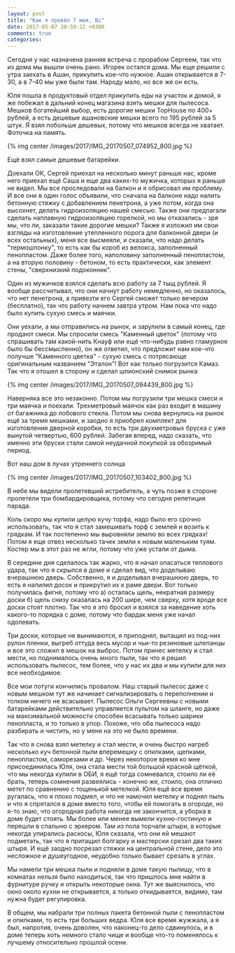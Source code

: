 ```yaml
---
layout: post
title: "Как я провёл 7 мая, Вс"
date: 2017-05-07 20:59:22 +0300
comments: true
categories: 
---
```

Сегодня у нас назначена ранняя встреча с прорабом Сергеем, так что из дома мы вышли очень рано. Игорек остался дома. Мы еще решили с утра заехать в Ашан, прикупить кое-что нужное. Ашан открывается в 7-30, а в 7-40 мы уже были там. Народу мало, но все же он есть.

Юля пошла в продуктовый отдел прикупить еды на участок и домой, я же побежал в дальний конец магазина взять мешки для пылесоса. Мешков богатейший выбор, есть дорогие мешки TopHouse по 400+ рублей, а есть дешевые ашановские мешки всего по 195 рублей за 5 штук. Я взял побольше дешевых, потому что мешков всегда не хватает. Фоточка на память.

{% img center /images/2017/IMG_20170507_074952_800.jpg %}

Ещё взял самые дешевые батарейки.

Доехали ОК, Сергей приехал на несколько минут раньше нас, кроме него приехал ещё Саша и еще два каких-то мужичка, которых я раньше не видел. Мы все проследовали на балкон и я обрисовал им проблему. И все они в один голос объявили, что сначала на балконе надо налить бетонную стяжку с добавлением пенетрона, а уже потом, когда она высохнет, делать гидроизоляцию нашей смесью. Также они предлагали сделать наплавную гидроизоляцию горелкой, но мы отказались - зря мы, что ли, заказали такие дорогие мешки? Также я изложил им свои взгляды на изготовление утепленного порога для балконной двери (и всех остальных), меня все высмеяли, и сказали, что надо делать "термошпонку", то есть как бы короб из велокса, заполненный пенопластом. Даже более того, наполовину заполненный пенопластом, а на вторую половину - бетоном, то есть практически, как элемент стены, "сверхнизкий подоконник".

Один из мужичков взялся сделать всю работу за 7 тыщ рублей. Я вообще рассчитывал, что они начнут работу немедленно, но оказалось, что нет пенетрона, а привезти его Сергей сможет только вечером (бесплатно), так что работу начнем завтра утром. Нам пока что надо было купить сухую смесь и маячки.

Они уехали, а мы отправились на рынок, и зарулили в самый конец, где продают смеси. Мы спросили смесь "Каменный цветок" (потому что спрашивать там какой-нить Кнауф или ещё что-нибудь равно гламурное было бы бессмысленно), он же ответил, что предложит нам кое-что получше "Каменного цветка" - сухую смесь с потрясающе оригинальным названием "Эталон"! Вот как только погрузится Камаз. Так что я отошел в сторону и сделал шпионский снимок рынка 

{% img center /images/2017/IMG_20170507_094439_800.jpg %}

Наверняка все это незаконно. Потом мы погрузили три мешка смеси и три маячка и поехали. Трехметровый маячок как раз входит в машину от багажника до лобового стекла. Потом мы снова вернулись на рынок ещё за тремя мешками, и заодно я приобрел комплект для изготовления дверной коробки, то есть три двухметровых бруска с уже вынутой четвертью, 600 рублей. Забегая вперед, надо сказать, что именно эти бруски стали самой неудачной покупкой за обозримый период.

Вот наш дом в лучах утреннего солнца

{% img center /images/2017/IMG_20170507_103402_800.jpg %}

В небе мы видели пролетевший истребитель, а чуть позже в стороне пролетели три бомбардировщика, потому что сегодня репетиция парада.

Коль скоро мы купили целую кучу торфа, надо было его срочно использовать, так что я стал замешивать торф с землей и возить к грядкам. И так постепенно мы выровняли землю во всех грядках! Потом я еще отвез несколько тачек земли к новым маленьким туям. Костер мы в этот раз не жгли, потому что уже устали от дыма.


В середине дня сделалось так жарко, что я начал опасаться теплового удара, так что я скрылся в доме и сделал вид, что доделываю вчерашнюю дверь. Собственно, я и доделывал вчерашнюю дверь, то есть я напилил досок и прикрутил их к раме двери. Вот только получилась фигня, потому что а) осталась щель, некратная размеру доски б) щель снизу оказалась на 200 шире, чем сверху, хотя вроде все доски стоят плотно. Так что я это бросил и взялся за наведение хоть какого-то порядка с доме, потому что бардак меня уже начал одолевать.

Три доски, которые не вынимаются, я приподнял, вытащил из под-них рулон пленки, выгреб оттуда весь мусор и чьи-то резиновые шлепанцы и все это сложил в мешок на выброс. Потом принес метелку и стал мести, но поднималось очень много пыли, так что я решил использовать пылесос, тем более, что у нас их два и мы купили для них все необходимое.

Все мои потуги кончились провалом. Наш старый пылесос даже с новым мешком тут же начинает сигнализировать о переполнении и толком ничего не всасывает. Пылесос Ольги Сергеевны с новыми батарейками действительно управляется пультом на шланге, но даже на максимальной можности способен всасывать только шарики пенопласта, и то только в упор. Похоже, что оба пылесоса надо разбирать и чистить, но у меня на это не было времени.

Так что я снова взял метелку и стал мести, и очень быстро нагреб несколько куч бетонной пыли вперемешку с опилками, щепками, пенопластом, саморезами и др. Через некоторое время ко мне присоединилась Юля, она стала мести той большой красной щёткой, что мы некогда купили в ОБИ, я ещё тогда сомневался, стоило ли её брать, теперь сомнения развеялись - конечно же, стоило, она отлично метет по сравнению с тощенькой метелкой. Юля ещё все время ругалась, что я плохо подмел, и что не намочил метелку и поднял пыль и что я спрятался в доме вместо того, чтобы ей помогать в огороде, но я-то знаю, что огородная работа никогда не закончится, а уборка в доме будет стоять. Мы более или менее вымели кухню-гостиную и перешли в спальню с эркером. Там из пола торчали штыри, в которые некогда упирались раскосы, Юля сказала, что они ей мешают подметать, так что я притащил болгарку и мастерски срезал два таких штыря. И ещё заодно посрезал стяжки на центральной стене, дело это несложное и душеугодное, неудобно только бывает срезать в углах.

Мы намели три мешка пыли и подняли в доме такую пылищу, что в комнатах нельзя было находиться, так что пришлось мне найти в фурнитуре ручку и открыть некоторые окна. Тут же выяснилось, что окно около кухни не открывается, а только откидывается, видимо, там нужна будет регулировка. 

В общем, мы набрали три полных пакета бетонной пыли с пенопластом и опилками, то есть три больших ведра. Юля все время жужжала, а я был, напротив, очень доволен, что наконец-то дело сдвинулось, и в доме теперь хоть немного стало чище и вообще что-то поменялось к лучшему относительно прошлой осени.